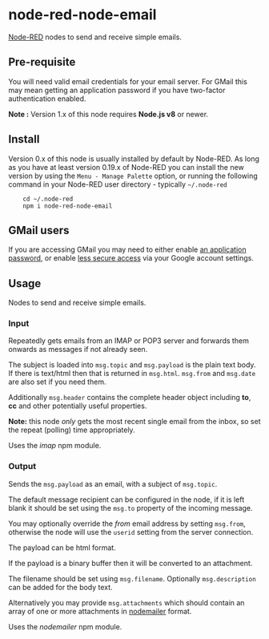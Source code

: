 node-red-node-email
===================

<a href="http://nodered.org" target="info">Node-RED</a> nodes to send and receive simple emails.


Pre-requisite
-------------

You will need valid email credentials for your email server. For GMail this may mean
getting an application password if you have two-factor authentication enabled.

**Note :** Version 1.x of this node requires **Node.js v8** or newer.


Install
-------

Version 0.x of this node is usually installed by default by Node-RED.
As long as you have at least version 0.19.x of Node-RED you can install the new version
by using the `Menu - Manage Palette` option, or running the following command in your
Node-RED user directory - typically `~/.node-red`

        cd ~/.node-red
        npm i node-red-node-email

GMail users
-----------

If you are accessing GMail you may need to either enable <a target="_new" href="https://support.google.com/mail/answer/185833?hl=en">an application password</a>,
or enable <a target="_new" href="https://support.google.com/accounts/answer/6010255?hl=en">less secure access</a> via your Google account settings.</p>

Usage
-----

Nodes to send and receive simple emails.

### Input

Repeatedly gets emails from an IMAP or POP3 server and forwards them onwards as messages if not already seen.

The subject is loaded into `msg.topic` and `msg.payload` is the plain text body.
If there is text/html then that is returned in `msg.html`. `msg.from` and
`msg.date` are also set if you need them.

Additionally `msg.header` contains the complete header object including
**to**, **cc** and other potentially useful properties.

**Note:** this node *only* gets the most recent single email from the inbox,
so set the repeat (polling) time appropriately.

Uses the *imap* npm module.

### Output

Sends the `msg.payload` as an email, with a subject of `msg.topic`.

The default message recipient can be configured in the node, if it is left
blank it should be set using the `msg.to` property of the incoming message.

You may optionally override the *from* email address by setting `msg.from`,
otherwise the node will use the `userid` setting from the server connection.

The payload can be html format.

If the payload is a binary buffer then it will be converted to an attachment.

The filename should be set using `msg.filename`. Optionally
`msg.description` can be added for the body text.

Alternatively you may provide `msg.attachments` which should contain an array of one or
more attachments in <a href="https://nodemailer.com/message/attachments/" target="_new">nodemailer</a> format.

Uses the *nodemailer* npm module.
